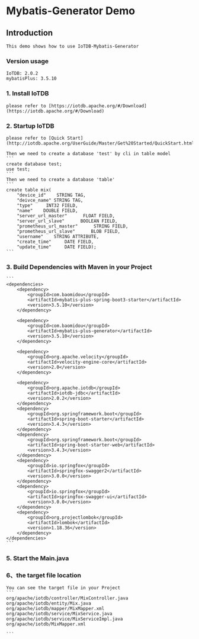 <!--

    Licensed to the Apache Software Foundation (ASF) under one
    or more contributor license agreements.  See the NOTICE file
    distributed with this work for additional information
    regarding copyright ownership.  The ASF licenses this file
    to you under the Apache License, Version 2.0 (the
    "License"); you may not use this file except in compliance
    with the License.  You may obtain a copy of the License at

        http://www.apache.org/licenses/LICENSE-2.0

    Unless required by applicable law or agreed to in writing,
    software distributed under the License is distributed on an
    "AS IS" BASIS, WITHOUT WARRANTIES OR CONDITIONS OF ANY
    KIND, either express or implied.  See the License for the
    specific language governing permissions and limitations
    under the License.

-->
# Mybatis-Generator Demo
## Introduction

    This demo shows how to use IoTDB-Mybatis-Generator

### Version usage

    IoTDB: 2.0.2  
    mybatisPlus: 3.5.10

### 1. Install IoTDB

    please refer to [https://iotdb.apache.org/#/Download](https://iotdb.apache.org/#/Download)

### 2. Startup IoTDB

    please refer to [Quick Start](http://iotdb.apache.org/UserGuide/Master/Get%20Started/QuickStart.html)
    
    Then we need to create a database 'test' by cli in table model
    ```
    create database test;
    use test;
    ```
    Then we need to create a database 'table'
    ```
    create table mix(
        "device_id"    STRING TAG,
        "deivce_name" STRING TAG,
        "type"     INT32 FIELD,
        "name"    DOUBLE FIELD,
        "server_url_master"      FLOAT FIELD,
        "server_url_slave"      BOOLEAN FIELD,
        "prometheus_url_master"      STRING FIELD,
        "prometheus_url_slave"      BLOB FIELD,
        "username"    STRING ATTRIBUTE,
        "create_time"     DATE FIELD,
        "update_time"     DATE FIELD);
    ```

### 3. Build Dependencies with Maven in your Project

    ```
    <dependencies>
        <dependency>
            <groupId>com.baomidou</groupId>
            <artifactId>mybatis-plus-spring-boot3-starter</artifactId>
            <version>3.5.10</version>
        </dependency>

        <dependency>
            <groupId>com.baomidou</groupId>
            <artifactId>mybatis-plus-generator</artifactId>
            <version>3.5.10</version>
        </dependency>

        <dependency>
            <groupId>org.apache.velocity</groupId>
            <artifactId>velocity-engine-core</artifactId>
            <version>2.0</version>
        </dependency>

        <dependency>
            <groupId>org.apache.iotdb</groupId>
            <artifactId>iotdb-jdbc</artifactId>
            <version>2.0.2</version>
        </dependency>
        <dependency>
            <groupId>org.springframework.boot</groupId>
            <artifactId>spring-boot-starter</artifactId>
            <version>3.4.3</version>
        </dependency>
        <dependency>
            <groupId>org.springframework.boot</groupId>
            <artifactId>spring-boot-starter-web</artifactId>
            <version>3.4.3</version>
        </dependency>
        <dependency>
            <groupId>io.springfox</groupId>
            <artifactId>springfox-swagger2</artifactId>
            <version>3.0.0</version>
        </dependency>
        <dependency>
            <groupId>io.springfox</groupId>
            <artifactId>springfox-swagger-ui</artifactId>
            <version>3.0.0</version>
        </dependency>
        <dependency>
            <groupId>org.projectlombok</groupId>
            <artifactId>lombok</artifactId>
            <version>1.18.36</version>
        </dependency>
    </dependencies>
    ```

### 5. Start the Main.java

### 6、the target file location

    You can see the target file in your Project
    ```
    org/apache/iotdb/controller/MixController.java
    org/apache/iotdb/entity/Mix.java
    org/apache/iotdb/mapper/MixMapper.xml
    org/apache/iotdb/service/MixService.java  
    org/apache/iotdb/service/MixServiceImpl.java
    org/apache/iotdb/MixMapper.xml

    ```
